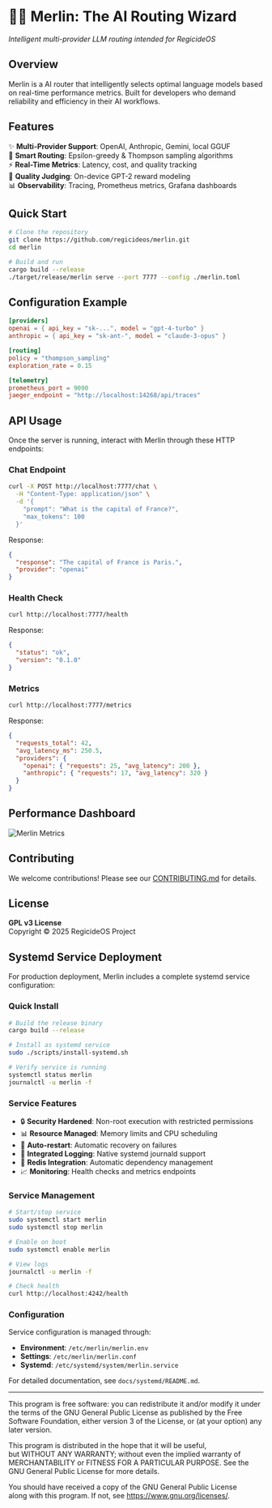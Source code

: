 # 🧙‍♂️ Merlin: The AI Routing Wizard  
*Intelligent multi-provider LLM routing intended for RegicideOS*  

## Overview  
Merlin is a AI router that intelligently selects optimal language models based on real-time performance metrics. Built for developers who demand reliability and efficiency in their AI workflows.

## Features  
✨ **Multi-Provider Support**: OpenAI, Anthropic, Gemini, local GGUF  
🎯 **Smart Routing**: Epsilon-greedy & Thompson sampling algorithms  
⚡️ **Real-Time Metrics**: Latency, cost, and quality tracking  
🔮 **Quality Judging**: On-device GPT-2 reward modeling  
📊 **Observability**: Tracing, Prometheus metrics, Grafana dashboards  

## Quick Start  
```bash
# Clone the repository
git clone https://github.com/regicideos/merlin.git
cd merlin

# Build and run
cargo build --release
./target/release/merlin serve --port 7777 --config ./merlin.toml
```

## Configuration Example  
```toml
[providers]
openai = { api_key = "sk-...", model = "gpt-4-turbo" }
anthropic = { api_key = "sk-ant-", model = "claude-3-opus" }

[routing]
policy = "thompson_sampling"
exploration_rate = 0.15

[telemetry]
prometheus_port = 9090
jaeger_endpoint = "http://localhost:14268/api/traces"
```

## API Usage

Once the server is running, interact with Merlin through these HTTP endpoints:

### Chat Endpoint
```bash
curl -X POST http://localhost:7777/chat \
  -H "Content-Type: application/json" \
  -d '{
    "prompt": "What is the capital of France?",
    "max_tokens": 100
  }'
```

Response:
```json
{
  "response": "The capital of France is Paris.",
  "provider": "openai"
}
```

### Health Check
```bash
curl http://localhost:7777/health
```

Response:
```json
{
  "status": "ok",
  "version": "0.1.0"
}
```

### Metrics
```bash
curl http://localhost:7777/metrics
```

Response:
```json
{
  "requests_total": 42,
  "avg_latency_ms": 250.5,
  "providers": {
    "openai": { "requests": 25, "avg_latency": 200 },
    "anthropic": { "requests": 17, "avg_latency": 320 }
  }
}
```

## Performance Dashboard  
![Merlin Metrics](https://via.placeholder.com/600x300?text=Merlin+Performance+Dashboard)

## Contributing  
We welcome contributions! Please see our [CONTRIBUTING.md](CONTRIBUTING.md) for details.

## License  
**GPL v3 License**  
Copyright © 2025 RegicideOS Project  

## Systemd Service Deployment

For production deployment, Merlin includes a complete systemd service configuration:

### Quick Install

```bash
# Build the release binary
cargo build --release

# Install as systemd service
sudo ./scripts/install-systemd.sh

# Verify service is running
systemctl status merlin
journalctl -u merlin -f
```

### Service Features

- 🔒 **Security Hardened**: Non-root execution with restricted permissions
- 📊 **Resource Managed**: Memory limits and CPU scheduling
- 🔄 **Auto-restart**: Automatic recovery on failures
- 📝 **Integrated Logging**: Native systemd journald support
- 🔧 **Redis Integration**: Automatic dependency management
- 📈 **Monitoring**: Health checks and metrics endpoints

### Service Management

```bash
# Start/stop service
sudo systemctl start merlin
sudo systemctl stop merlin

# Enable on boot
sudo systemctl enable merlin

# View logs
journalctl -u merlin -f

# Check health
curl http://localhost:4242/health
```

### Configuration

Service configuration is managed through:
- **Environment**: `/etc/merlin/merlin.env`
- **Settings**: `/etc/merlin/merlin.conf`
- **Systemd**: `/etc/systemd/system/merlin.service`

For detailed documentation, see `docs/systemd/README.md`.

---

This program is free software: you can redistribute it and/or modify
it under the terms of the GNU General Public License as published by
the Free Software Foundation, either version 3 of the License, or
(at your option) any later version.  

This program is distributed in the hope that it will be useful,  
but WITHOUT ANY WARRANTY; without even the implied warranty of  
MERCHANTABILITY or FITNESS FOR A PARTICULAR PURPOSE. See the  
GNU General Public License for more details.  

You should have received a copy of the GNU General Public License  
along with this program. If not, see <https://www.gnu.org/licenses/>.
